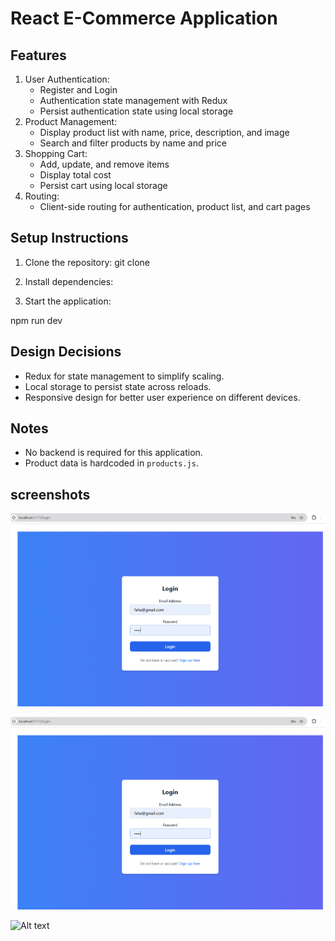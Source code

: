 # React E-Commerce Application

## Features
1. User Authentication:
   - Register and Login
   - Authentication state management with Redux
   - Persist authentication state using local storage
2. Product Management:
   - Display product list with name, price, description, and image
   - Search and filter products by name and price
3. Shopping Cart:
   - Add, update, and remove items
   - Display total cost
   - Persist cart using local storage
4. Routing:
   - Client-side routing for authentication, product list, and cart pages

## Setup Instructions
1. Clone the repository:
git clone [<repository-link>](https://github.com/FathimaHusna/SimpleEcomProject.git)

2. Install dependencies:

3. Start the application:

npm run dev


## Design Decisions
- Redux for state management to simplify scaling.
- Local storage to persist state across reloads.
- Responsive design for better user experience on different devices.

## Notes
- No backend is required for this application.
- Product data is hardcoded in `products.js`.

 ## screenshots
![App Screenshot](react-ecommerce/src/screenshots/u2.png)


![Alt text](react-ecommerce/src/screenshots/u2.png)

![Alt text](react-ecommerce/src/screenshots/u13.png)



